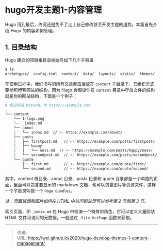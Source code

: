 # hugo开发主题1-内容管理


Hugo 用到最后，终究还是免不了走上自己修改甚至开发主题的道路，本篇首先介绍 Hugo 的内容如何管理。

<!--more-->

## 1. 目录结构

Hugo 建立的项目根目录初始有如下几个子目录

```bash
$ ls
archetypes/  config.toml  content/  data/  layouts/  static/  themes/
```

在使用过程中，我们书写的所有文章都应当放在 `content` 子目录下，其组织方式要参照博客网站的结构，因为 Hugo 会假设你在 `content` 目录中存放文件的结构就是你的网站结构，下面是一个例子：

```bash
# 假设网站 baseURL 为 https://example.com
.
└── content
	└── 1-logo.png
	└── _index.md
    └── about
    |   └── index.md  // <- https://example.com/about/
    ├── posts
    |   ├── firstpost.md   // <- https://example.com/posts/firstpost/
    |   ├── happy
    |   |   └── ness.md  // <- https://example.com/posts/happy/ness/
    |   └── secondpost.md  // <- https://example.com/posts/secondpost/
    └── quote
        ├── first.md       // <- https://example.com/quote/first/
        └── second.md      // <- https://example.com/quote/second/
```

其中，content 根目录、about 目录、posts 目录和 quote 目录都是一个单独的页面，里面可以包含要显示的 markdown 文档，也可以包含图片等资源文件，这样一个子目录叫做一个 `Page Bundles`。

*注：页面资源和图片如何在 HTML 中访问和处理可以参考第 2 节和第 3 节。*

索引页面，即 `_index.md` 在 Hugo 中扮演一个特殊的角色，它可以定义大量网站 HTML 文件可访问的元数据，一般通过 `.Site.GetPage` 函数来获取。







---

> 作者:   
> URL: https://wol.github.io/2020/hugo-develop-themes-1-content-management/  

